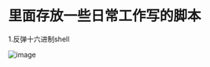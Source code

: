 # 里面存放一些日常工作写的脚本
1.反弹十六进制shell

![image](https://user-images.githubusercontent.com/46781023/162384210-9fa326b7-b6fd-4fe9-81ee-bf71a7d4c065.png)
